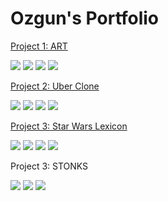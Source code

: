 # Ozgun's Portfolio


[Project 1: ART](https://github.com/Ozgun92/ART)

![](https://github.com/Ozgunyildiz1/Ozgun_Portfolio/blob/main/images/Apple%20iPhone%2011%20Pro%20Max%20Screenshot%200.png)
![](https://github.com/Ozgunyildiz1/Ozgun_Portfolio/blob/main/images/Apple%20iPhone%2011%20Pro%20Max%20Screenshot%201.png)
![](https://github.com/Ozgunyildiz1/Ozgun_Portfolio/blob/main/images/Apple%20iPhone%2011%20Pro%20Max%20Screenshot%202.png)
![](https://github.com/Ozgunyildiz1/Ozgun_Portfolio/blob/main/images/Apple%20iPhone%2011%20Pro%20Max%20Screenshot%203.png)

[Project 2: Uber Clone](https://github.com/Ozgun92/Uber-Clone)

![](https://github.com/Ozgunyildiz1/Ozgun_Portfolio/blob/main/images/Uber1.png)
![](https://github.com/Ozgunyildiz1/Ozgun_Portfolio/blob/main/images/Uber2.png)
![](https://github.com/Ozgunyildiz1/Ozgun_Portfolio/blob/main/images/Uber3.png)
![](https://github.com/Ozgunyildiz1/Ozgun_Portfolio/blob/main/images/Uber4.png)

[Project 3: Star Wars Lexicon](https://github.com/Ozgun92/StarWars-Lexicon)

![](https://github.com/Ozgunyildiz1/Ozgun_Portfolio/blob/main/images/SWL1.png)
![](https://github.com/Ozgunyildiz1/Ozgun_Portfolio/blob/main/images/SWL2.png)
![](https://github.com/Ozgunyildiz1/Ozgun_Portfolio/blob/main/images/SWL3.png)
![](https://github.com/Ozgunyildiz1/Ozgun_Portfolio/blob/main/images/SWL4.png)

Project 3: STONKS

![](https://github.com/Ozgunyildiz1/Ozgun_Portfolio/blob/main/images/F1.png)
![](https://github.com/Ozgunyildiz1/Ozgun_Portfolio/blob/main/images/F2.png)
![](https://github.com/Ozgunyildiz1/Ozgun_Portfolio/blob/main/images/F3.png)



